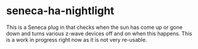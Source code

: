 # seneca-ha-nightlight
This is a Seneca plug in that checks when the sun has come up or gone down and turns various z-wave devices off and on when this happens.
This is a work in progress right now as it is not very re-usable.

